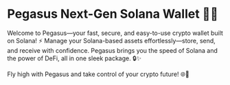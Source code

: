# Pegasus Next-Gen Solana Wallet 🚀💸
Welcome to Pegasus—your fast, secure, and easy-to-use crypto wallet built on Solana! ⚡️ Manage your Solana-based assets effortlessly—store, send, and receive with confidence. Pegasus brings you the speed of Solana and the power of DeFi, all in one sleek package. 🔒✨

Fly high with Pegasus and take control of your crypto future! 🌐💼